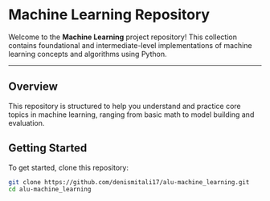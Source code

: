 #  Machine Learning Repository

Welcome to the **Machine Learning** project repository! This collection contains foundational and intermediate-level implementations of machine learning concepts and algorithms using Python.

---

##  Overview

This repository is structured to help you understand and practice core topics in machine learning, ranging from basic math to model building and evaluation.



##  Getting Started

To get started, clone this repository:

```bash
git clone https://github.com/denismitali17/alu-machine_learning.git
cd alu-machine_learning
